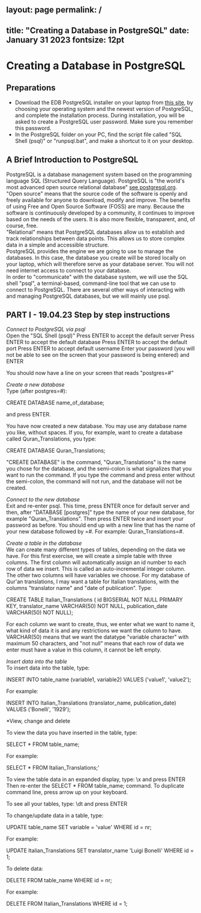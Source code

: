 layout: page
permalink: /
---
title: "Creating a Database in PostgreSQL"
date: January 31 2023
fontsize: 12pt
---
# Creating a Database in PostgreSQL

## Preparations

- Download the EDB PostgreSQL installer on your laptop from [this site](/https://www.enterprisedb.com/downloads/postgres-postgresql-downloads), by choosing your operating system and the newest version of PostgreSQL, and complete the installation process. During installation, you will be asked to create a PostgreSQL user password. Make sure you remember this password. 
- In the PostgreSQL folder on your PC, find the script file called "SQL Shell (psql)" or "runpsql.bat", and make a shortcut to it on your desktop.

## A Brief Introduction to PostgreSQL
PostgreSQL is a database management system based on the programming language SQL (Structured Query Language). PostgreSQL is "the world's most advanced open source relational database" [see postgresql.org](/http://postgresql.org). 
<br>
"Open source" means that the source code of the software is openly and freely available for anyone to download, modify and improve. The benefits of using Free and Open Source Software (FOSS) are many. Because the software is continuously developed by a community, it continues to improve based on the needs of the users. It is also more flexible, transparent, and, of course, free.
<br>
"Relational" means that PostgreSQL databases allow us to establish and track relationships between data points. This allows us to store complex data in a simple and accessible structure.
<br>
PostgreSQL provides the engine we are going to use to manage the databases. In this case, the database you create will be stored locally on your laptop, which will therefore serve as your database server. You will not need internet access to connect to your database.
<br>
In order to "communicate" with the database system, we will use the SQL shell "psql", a terminal-based, command-line tool that we can use to connect to PostgreSQL. There are several other ways of interacting with and managing PostgreSQL databases, but we will mainly use psql.

## PART I - 19.04.23 Step by step instructions
*Connect to PostgreSQL via psql*
<br>
Open the "SQL Shell (psql)"
Press ENTER to accept the default server
Press ENTER to accept the default database
Press ENTER to accept the default port
Press ENTER to accept default username
Enter your password (you will not be able to see on the screen that your password is being entered) and ENTER

You should now have a line on your screen that reads "postgres=#"

*Create a new database*
<br>
Type (after postgres=#):

 CREATE DATABASE name_of_database;

 and press ENTER.

 You have now created a new database. You may use any database name you like, without spaces. If you, for example, want to create a database called Quran_Translations, you type:
 
 CREATE DATABASE Quran_Translations;

 "CREATE DATABASE" is the command, "Quran_Translations" is the name you chose for the database, and the semi-colon is what signalizes that you want to run the command. If you type the command and press enter without the semi-colon, the command will not run, and the database will not be created. 

 *Connect to the new database*
 <br>
 Exit and re-enter psql. This time, press ENTER once for default server and then, after "DATABASE [postgres]" type the name of your new database, for example "Quran_Translations". Then press ENTER twice and insert your password as before. You should end up with a new line that has the name of your new database followed by =#. For example: Quran_Translations=#.

*Create a table in the database*
<br>
We can create many different types of tables, depending on the data we have. For this first exercise, we will create a simple table with three columns. The first column will automatically assign an id number to each row of data we insert. This is called an auto-incremental integer column. The other two columns will have variables we choose. For my database of Qur'an translations, I may want a table for Italian translations, with the columns "translator name" and "date of publication". Type:

CREATE TABLE Italian_Translations (
id BIGSERIAL NOT NULL PRIMARY KEY, translator_name VARCHAR(50) NOT NULL, publication_date VARCHAR(50) NOT NULL);

For each column we want to create, thus, we enter what we want to name it, what kind of data it is and any restrictions we want the column to have. VARCHAR(50) means that we want the datatype "variable character" with maximum 50 characters, and "not null" means that each row of data we enter must have a value in this column, it cannot be left empty. 

*Insert data into the table*
<br>
To insert data into the table, type:

INSERT INTO table_name (variable1, variable2) VALUES ('value1', 'value2');

For example:

INSERT INTO Italian_Translations (translator_name, publication_date) VALUES ('Bonelli', '1929');

*View, change and delete

To view the data you have inserted in the table, type:

SELECT * FROM table_name;

For example:

SELECT * FROM Italian_Translations;'

To view the table data in an expanded display, type:
\x
and press ENTER
Then re-enter the SELECT * FROM table_name; command. To duplicate command line, press arrow up on your keyboard.

To see all your tables, type:
\dt
and press ENTER

To change/update data in a table, type:

UPDATE table_name SET variable = 'value' WHERE id = nr;

For example:

UPDATE Italian_Translations SET translator_name 'Luigi Bonelli' WHERE id = 1;

To delete data:

DELETE FROM table_name WHERE id = nr;

For example:

DELETE FROM Italian_Translations WHERE id = 1;



